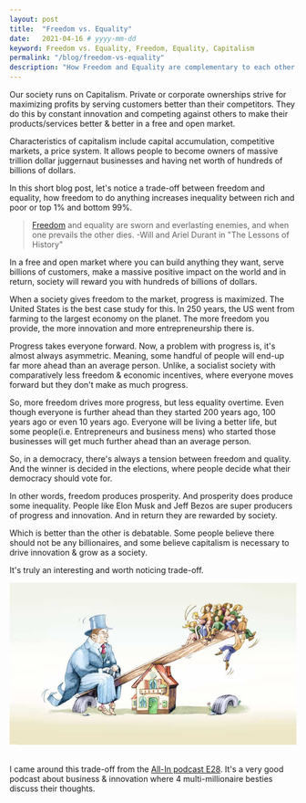 ```yaml
---
layout: post
title:  "Freedom vs. Equality"
date:   2021-04-16 # yyyy-mm-dd
keyword: Freedom vs. Equality, Freedom, Equality, Capitalism
permalink: "/blog/freedom-vs-equality"
description: "How Freedom and Equality are complementary to each other & why both of them can never be achieved together?"
---
```


Our society runs on Capitalism. Private or corporate ownerships strive for maximizing profits by serving customers better than their competitors.
They do this by constant innovation and competing against others to make their products/services better & better in a free and open market.

Characteristics of capitalism include capital accumulation, competitive markets, a price system.
It allows people to become owners of massive trillion dollar juggernaut businesses and having net worth of hundreds of billions of dollars.   

In this short blog post, let's notice a trade-off between freedom and equality, how freedom to do anything increases inequality between rich and poor or top 1% and bottom 99%.

> [Freedom](https://prashantkikani.com/blog/freedom) and equality are sworn and everlasting enemies, and when one prevails the other dies. -Will and Ariel Durant in "The Lessons of History"

In a free and open market where you can build anything they want, serve billions of customers, make a massive positive impact on the world and in return, society will reward you with hundreds of billions of dollars.

When a society gives freedom to the market, progress is maximized. The United States is the best case study for this. In 250 years, the US went from farming to the largest economy on the planet.
The more freedom you provide, the more innovation and more entrepreneurship there is.

Progress takes everyone forward. Now, a problem with progress is, it's almost always asymmetric. Meaning, some handful of people will end-up far more ahead than an average person.
Unlike, a socialist society with comparatively less freedom & economic incentives, where everyone moves forward but they don't make as much progress.

So, more freedom drives more progress, but less equality overtime. Even though everyone is further ahead than they started 200 years ago, 100 years ago or even 10 years ago.
Everyone will be living a better life, but some people(i.e. Entrepreneurs and business mens) who started those businesses will get much further ahead than an average person.

So, in a democracy, there's always a tension between freedom and quality. And the winner is decided in the elections, where people decide what their democracy should vote for.

In other words, freedom produces prosperity. And prosperity does produce some inequality. People like Elon Musk and Jeff Bezos are super producers of progress and innovation. And in return they are rewarded by society.

Which is better than the other is debatable. Some people believe there should not be any billionaires, and some believe capitalism is necessary to drive innovation & grow as a society.

It's truly an interesting and worth noticing trade-off.

<center><img src="../assets/inequality.jpg"/></center> 
<br/>

I came around this trade-off from the [All-In podcast E28](https://youtu.be/uPwvZZkrJ90?t=3179). It's a very good podcast about business & innovation where 4 multi-millionaire besties discuss their thoughts.

